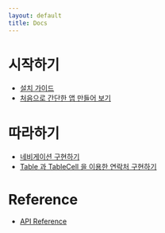 ```yaml
---
layout: default
title: Docs
---
```


<h1>
 시작하기
</h1>
<ul>
	<li>
		<a href="#">설치 가이드</a>
	</li>
	<li>
		<a href="#">처음으로 간단한 앱 만들어 보기</a>
	</li>
</ul>
<h1>
	따라하기
</h1>
<ul>
	<li>
		<a href="#">네비게이션 구현하기</a>
	</li>
	<li>
		<a href="#">Table 과 TableCell 을 이용한 연락처 구현하기</a>
	</li>
</ul>
<h1>
	Reference
</h1>
<ul>
	<li>
		<a href="/api/index.html">API Reference</a>
	</li>
</ul>